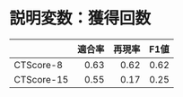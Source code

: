 # 説明変数：獲得回数
| | 適合率 | 再現率 | F1値 |
| :-- | --: | --: | --: |
| CTScore-8 | 0.63 | 0.62 | 0.62 |
| CTScore-15 | 0.55 | 0.17 | 0.25 |

